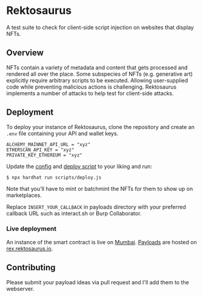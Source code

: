 # Rektosaurus

A test suite to check for client-side script injection on websites that display NFTs.

## Overview

NFTs contain a variety of metadata and content that gets processed and rendered all over the place. Some subspecies of NFTs (e.g. generative art) explicitly require arbitrary scripts to be executed. Allowing user-supplied code while preventing malicious actions is challenging. Rektosaurus implements a number of attacks to help test for client-side attacks.

## Deployment

To deploy your instance of Rektosaurus, clone the repository and create an `.env` file containing your API and wallet keys.

```
ALCHEMY_MAINNET_API_URL = "xyz"
ETHERSCAN_API_KEY = "xyz"
PRIVATE_KEY_ETHEREUM = "xyz"
```

Update the [config](https://hardhat.org/config/) and [deploy script](scripts/deploy.js) to your liking and run:

```
$ npx hardhat run scripts/deploy.js
```

Note that you'll have to mint or batchmint the NFTs for them to show up on marketplaces.

Replace `INSERT_YOUR_CALLBACK` in payloads directory with your preferred callback URL such as interact.sh or Burp Collaborator.

### Live deployment

An instance of the smart contract is live on [Mumbai](https://mumbai.polygonscan.com/address/0x0adF52ecC0F5d5d452a5F942be293a858F625849#code). [Payloads](payloads) are hosted on [rex.rektosaurus.io](https://rex.rektosaurus.io/).

## Contributing

Please submit your payload ideas via pull request and I'll add them to the webserver.
